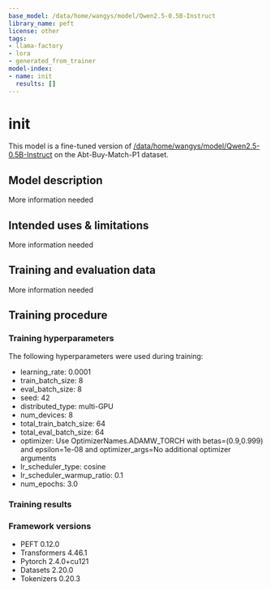 ```yaml
---
base_model: /data/home/wangys/model/Qwen2.5-0.5B-Instruct
library_name: peft
license: other
tags:
- llama-factory
- lora
- generated_from_trainer
model-index:
- name: init
  results: []
---
```


<!-- This model card has been generated automatically according to the information the Trainer had access to. You
should probably proofread and complete it, then remove this comment. -->

# init

This model is a fine-tuned version of [/data/home/wangys/model/Qwen2.5-0.5B-Instruct](https://huggingface.co//data/home/wangys/model/Qwen2.5-0.5B-Instruct) on the Abt-Buy-Match-P1 dataset.

## Model description

More information needed

## Intended uses & limitations

More information needed

## Training and evaluation data

More information needed

## Training procedure

### Training hyperparameters

The following hyperparameters were used during training:
- learning_rate: 0.0001
- train_batch_size: 8
- eval_batch_size: 8
- seed: 42
- distributed_type: multi-GPU
- num_devices: 8
- total_train_batch_size: 64
- total_eval_batch_size: 64
- optimizer: Use OptimizerNames.ADAMW_TORCH with betas=(0.9,0.999) and epsilon=1e-08 and optimizer_args=No additional optimizer arguments
- lr_scheduler_type: cosine
- lr_scheduler_warmup_ratio: 0.1
- num_epochs: 3.0

### Training results



### Framework versions

- PEFT 0.12.0
- Transformers 4.46.1
- Pytorch 2.4.0+cu121
- Datasets 2.20.0
- Tokenizers 0.20.3